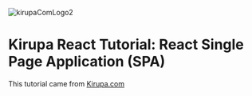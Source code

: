![kirupaComLogo2](https://user-images.githubusercontent.com/55994508/116796040-198b1780-aa9f-11eb-9224-8c3dc1ae4a0b.png)

# Kirupa React Tutorial: React Single Page Application (SPA)

This tutorial came from [Kirupa.com](https://www.kirupa.com/react/creating_single_page_app_react_using_react_router.htm)
